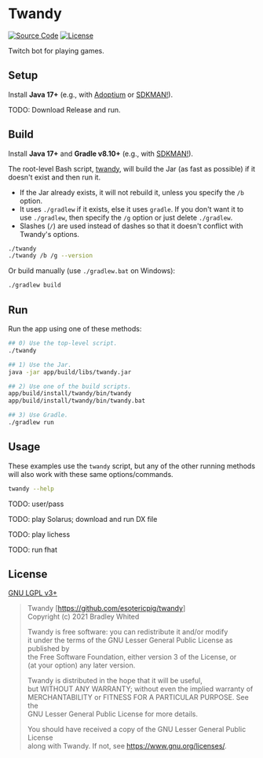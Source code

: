 # Twandy

[![Source Code](https://img.shields.io/badge/code-github-%23211F1F.svg)](https://github.com/esotericpig/twandy)
[![License](https://img.shields.io/github/license/esotericpig/twandy.svg)](COPYING.LESSER)

Twitch bot for playing games.

## Setup

Install **Java 17+** (e.g., with [Adoptium](https://adoptium.net) or [SDKMAN!](https://sdkman.io)).

TODO: Download Release and run.

## Build

Install **Java 17+** and **Gradle v8.10+** (e.g., with [SDKMAN!](https://sdkman.io)).

The root-level Bash script, [twandy](twandy), will build the Jar (as fast as possible) if it doesn't exist and then run it.

- If the Jar already exists, it will not rebuild it, unless you specify the `/b` option.
- It uses `./gradlew` if it exists, else it uses `gradle`. If you don't want it to use `./gradlew`, then specify the `/g` option or just delete `./gradlew`.
- Slashes (`/`) are used instead of dashes so that it doesn't conflict with Twandy's options.

```bash
./twandy
./twandy /b /g --version
```

Or build manually (use `./gradlew.bat` on Windows):

```bash
./gradlew build
```

## Run

Run the app using one of these methods:

```bash
## 0) Use the top-level script.
./twandy

## 1) Use the Jar.
java -jar app/build/libs/twandy.jar

## 2) Use one of the build scripts.
app/build/install/twandy/bin/twandy
app/build/install/twandy/bin/twandy.bat

## 3) Use Gradle.
./gradlew run
```

## Usage

These examples use the `twandy` script, but any of the other running methods will also work with these same options/commands.

```bash
twandy --help
```

TODO: user/pass

TODO: play Solarus; download and run DX file

TODO: play lichess

TODO: run fhat

## License

[GNU LGPL v3+](COPYING.LESSER)

> Twandy [<https://github.com/esotericpig/twandy>]  
> Copyright (c) 2021 Bradley Whited  
>
> Twandy is free software: you can redistribute it and/or modify  
> it under the terms of the GNU Lesser General Public License as published by  
> the Free Software Foundation, either version 3 of the License, or  
> (at your option) any later version.  
>
> Twandy is distributed in the hope that it will be useful,  
> but WITHOUT ANY WARRANTY; without even the implied warranty of  
> MERCHANTABILITY or FITNESS FOR A PARTICULAR PURPOSE. See the  
> GNU Lesser General Public License for more details.  
>
> You should have received a copy of the GNU Lesser General Public License  
> along with Twandy. If not, see <https://www.gnu.org/licenses/>.  
